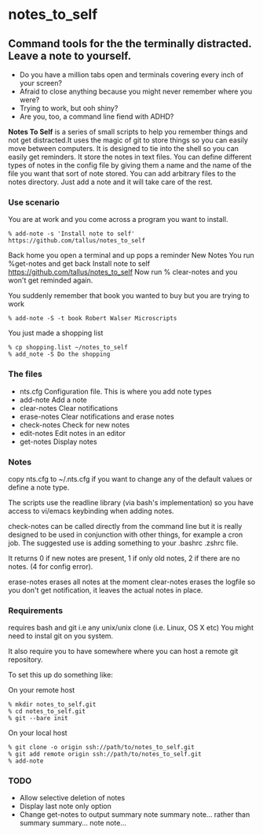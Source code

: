notes_to_self
=============

Command tools for the the terminally distracted. Leave a note to yourself.
--------------------------------------------------------------------------

* Do you have a million tabs open and terminals covering every inch of your screen?
* Afraid to close anything because you might never remember where you were?
* Trying to work, but ooh shiny?
* Are you, too, a command line fiend with ADHD?

**Notes To Self** is a series of small scripts to help you remember things and not get distracted.It uses the magic of git to store things so you can easily move between computers. It is designed to tie into the shell so you can easily get reminders. It store the notes in text files. You can define different types of notes in the config file by giving them  a name and the name of the file you want that sort of note stored. You can add arbitrary files to the notes directory. Just add a note and it will take care of the rest.

### Use scenario

You are at work and you come across a program you want to install.

    % add-note -s 'Install note to self'  https://github.com/tallus/notes_to_self

Back home you open a terminal and up pops a reminder
    New Notes
You run 
    %get-notes 
and get back
    Install note to self
     https://github.com/tallus/notes_to_self
Now run
    % clear-notes
and you won't get reminded again.

You suddenly remember that book you wanted to buy but you are trying to work

    % add-note -S -t book Robert Walser Microscripts

You just made a shopping list
    
    % cp shopping.list ~/notes_to_self
    % add_note -S Do the shopping

### The files

*   nts.cfg      Configuration file. This is where you add note types
*   add-note     Add a note
*   clear-notes  Clear notifications
*   erase-notes   Clear notifications and erase notes
*   check-notes   Check for new notes
*   edit-notes   Edit notes in an editor
*   get-notes   Display notes

### Notes

copy nts.cfg to ~/.nts.cfg if you want to change any of the default values or define a note type.

The scripts use the readline library (via bash's implementation) so you have access to vi/emacs keybinding when adding notes.

check-notes can be called directly from the command line but it is really designed to be used in conjunction with other things, for example a cron job. The suggested use is adding something to your .bashrc .zshrc file. 

It returns 0 if new notes are present, 1 if only old notes, 2 if there are no notes. (4 for config error).

erase-notes erases all notes at the moment
clear-notes erases the logfile so you don't get notification, it leaves the actual notes in place.

### Requirements

requires bash and git i.e any unix/unix clone (i.e. Linux, OS X etc) You might need to instal git on you system.

It also require you to have somewhere where you can host a remote git repository.

To set this up do something like:

On your remote host

    % mkdir notes_to_self.git
    % cd notes_to_self.git
    % git --bare init

On your local host

    % git clone -o origin ssh://path/to/notes_to_self.git
    % git add remote origin ssh://path/to/notes_to_self.git
    % add-note

### TODO
* Allow selective deletion of notes
* Display last note only option
* Change get-notes to output summary note summary note... rather than summary summary... note note...

